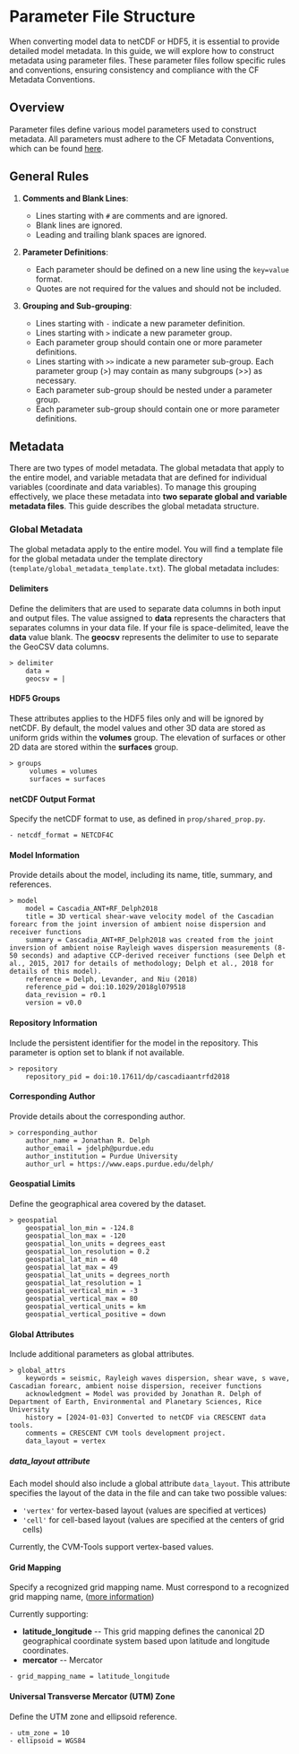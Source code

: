 # Parameter File Structure

When converting model data to netCDF or HDF5, it is essential to provide detailed model metadata. In this guide, we will explore how to construct metadata using parameter files. These parameter files follow specific rules and conventions, ensuring consistency and compliance with the CF Metadata Conventions.

## Overview

Parameter files define various model parameters used to construct metadata. All parameters must adhere to the CF Metadata Conventions, which can be found [here](https://cfconventions.org/).

## General Rules

1. **Comments and Blank Lines**:

   - Lines starting with `#` are comments and are ignored.
   - Blank lines are ignored.
   - Leading and trailing blank spaces are ignored.

2. **Parameter Definitions**:

   - Each parameter should be defined on a new line using the `key=value` format.
   - Quotes are not required for the values and should not be included.

3. **Grouping and Sub-grouping**:
   - Lines starting with `-` indicate a new parameter definition.
   - Lines starting with `>` indicate a new parameter group.
   - Each parameter group should contain one or more parameter definitions.
   - Lines starting with `>>` indicate a new parameter sub-group. Each parameter group (>) may contain as many subgroups (>>) as necessary.
   - Each parameter sub-group should be nested under a parameter group.
   - Each parameter sub-group should contain one or more parameter definitions.

## Metadata

There are two types of model metadata. The global metadata that apply to the entire model, and variable metadata that are defined for individual variables (coordinate and data variables). To manage this grouping effectively, we place these metadata into **two separate global and variable metadata files**. This guide describes the global metadata structure.

### Global Metadata

The global metadata apply to the entire model. You will find a template file for the global metadata under the template directory (`template/global_metadata_template.txt`). The global metadata includes:

#### Delimiters

Define the delimiters that are used to separate data columns in both input and output files. The value assigned to **data** represents the characters that separates columns in your data file. If your file is space-delimited, leave the **data** value blank. The **geocsv** represents the delimiter to use to separate the GeoCSV data columns.

```
> delimiter
    data =
    geocsv = |
```

#### HDF5 Groups

These attributes applies to the HDF5 files only and will be ignored by netCDF. By default, the model values and other 3D data are stored as uniform grids within the **volumes** group. The elevation of surfaces or other 2D data are stored within the **surfaces** group.

```
> groups
     volumes = volumes
     surfaces = surfaces
```

#### netCDF Output Format

Specify the netCDF format to use, as defined in `prop/shared_prop.py`.

```
- netcdf_format = NETCDF4C
```

#### Model Information

Provide details about the model, including its name, title, summary, and references.

```
> model
    model = Cascadia_ANT+RF_Delph2018
    title = 3D vertical shear-wave velocity model of the Cascadian forearc from the joint inversion of ambient noise dispersion and receiver functions
    summary = Cascadia_ANT+RF_Delph2018 was created from the joint inversion of ambient noise Rayleigh waves dispersion measurements (8-50 seconds) and adaptive CCP-derived receiver functions (see Delph et al., 2015, 2017 for details of methodology; Delph et al., 2018 for details of this model).
    reference = Delph, Levander, and Niu (2018)
    reference_pid = doi:10.1029/2018gl079518
    data_revision = r0.1
    version = v0.0
```

#### Repository Information

Include the persistent identifier for the model in the repository. This parameter is option set to blank if not available.

```
> repository
    repository_pid = doi:10.17611/dp/cascadiaantrfd2018
```

#### Corresponding Author

Provide details about the corresponding author.

```
> corresponding_author
    author_name = Jonathan R. Delph
    author_email = jdelph@purdue.edu
    author_institution = Purdue University
    author_url = https://www.eaps.purdue.edu/delph/
```

#### Geospatial Limits

Define the geographical area covered by the dataset.

```
> geospatial
    geospatial_lon_min = -124.8
    geospatial_lon_max = -120
    geospatial_lon_units = degrees_east
    geospatial_lon_resolution = 0.2
    geospatial_lat_min = 40
    geospatial_lat_max = 49
    geospatial_lat_units = degrees_north
    geospatial_lat_resolution = 1
    geospatial_vertical_min = -3
    geospatial_vertical_max = 80
    geospatial_vertical_units = km
    geospatial_vertical_positive = down
```

#### Global Attributes

Include additional parameters as global attributes.

```
> global_attrs
    keywords = seismic, Rayleigh waves dispersion, shear wave, s wave, Cascadian forearc, ambient noise dispersion, receiver functions
    acknowledgment = Model was provided by Jonathan R. Delph of Department of Earth, Environmental and Planetary Sciences, Rice University
    history = [2024-01-03] Converted to netCDF via CRESCENT data tools.
    comments = CRESCENT CVM tools development project.
    data_layout = vertex
```

##### data_layout attribute

Each model should also include a global attribute `data_layout`. This attribute specifies the layout of the data in the file and can take two possible values:

- `'vertex'` for vertex-based layout (values are specified at vertices)
- `'cell'` for cell-based layout (values are specified at the centers of grid cells)

Currently, the CVM-Tools support vertex-based values.

#### Grid Mapping

Specify a recognized grid mapping name. Must correspond to a recognized grid mapping name, ([more information](https://cfconventions.org/cf-conventions/cf-conventions.html#appendix-grid-mappings))

Currently supporting:

- **latitude_longitude** -- This grid mapping defines the canonical 2D geographical coordinate system based upon latitude and longitude coordinates.
- **mercator** -- Mercator

```
- grid_mapping_name = latitude_longitude
```

#### Universal Transverse Mercator (UTM) Zone

Define the UTM zone and ellipsoid reference.

```
- utm_zone = 10
- ellipsoid = WGS84
```
